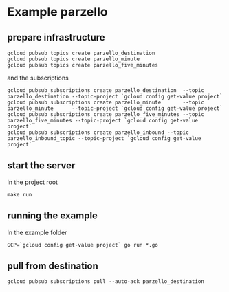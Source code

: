 # Example parzello

## prepare infrastructure

    gcloud pubsub topics create parzello_destination
    gcloud pubsub topics create parzello_minute
    gcloud pubsub topics create parzello_five_minutes

and the subscriptions

    gcloud pubsub subscriptions create parzello_destination  --topic parzello_destination --topic-project `gcloud config get-value project`
    gcloud pubsub subscriptions create parzello_minute       --topic parzello_minute      --topic-project `gcloud config get-value project`
    gcloud pubsub subscriptions create parzello_five_minutes --topic parzello_five_minutes --topic-project `gcloud config get-value project`
    gcloud pubsub subscriptions create parzello_inbound --topic parzello_inbound_topic --topic-project `gcloud config get-value project`

## start the server
In the project root

    make run

## running the example
In the example folder

    GCP=`gcloud config get-value project` go run *.go

## pull from destination

    gcloud pubsub subscriptions pull --auto-ack parzello_destination
